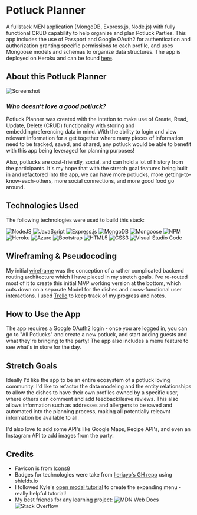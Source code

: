 # Potluck Planner
A fullstack MEN application (MongoDB, Express.js, Node.js) with fully functional CRUD capability to help organize and plan Potluck Parties. This app includes the use of Passport and Google OAuth2 for authentication and authorization granting specific permissions to each profile, and uses Mongoose models and schemas to organize data structures. The app is deployed on Heroku and can be found [here](https://potluck-planner-crud-app.herokuapp.com/).
## About this Potluck Planner
![Screenshot](https://i.ibb.co/47dt0y3/Screen-Shot-2022-03-11-at-9-49-06-AM.png)
### _Who doesn't love a good potluck?_
Potluck Planner was created with the intetion to make use of Create, Read, Update, Delete (CRUD) functionality with storing and embedding/referencing data in mind. With the ability to login and view relevant information for a get together where many pieces of information need to be tracked, saved, and shared, any potluck would be able to benefit with this app being leveraged for planning purposes!

Also, potlucks are cost-friendly, social, and can hold a lot of history from the participants. It's my hope that with the stretch goal features being built in and refactored into the app, we can have more potlucks, more getting-to-know-each-others, more social connections, and more good food go around.  
## Technologies Used
The following technologies were used to build this stack:

![NodeJS](https://img.shields.io/badge/node.js-6DA55F?style=for-the-badge&logo=node.js&logoColor=white)
![JavaScript](https://img.shields.io/badge/javascript-%23323330.svg?style=for-the-badge&logo=javascript&logoColor=%23F7DF1E)
![Express.js](https://img.shields.io/badge/express.js-%23404d59.svg?style=for-the-badge&logo=express&logoColor=%2361DAFB)
![MongoDB](https://img.shields.io/badge/MongoDB-%234ea94b.svg?style=for-the-badge&logo=mongodb&logoColor=white)
![Mongoose](https://img.shields.io/badge/-mongoose-red)
![NPM](https://img.shields.io/badge/NPM-%23000000.svg?style=for-the-badge&logo=npm&logoColor=white)
![Heroku](https://img.shields.io/badge/heroku-%23430098.svg?style=for-the-badge&logo=heroku&logoColor=white)
![Azure](https://img.shields.io/badge/azure-%230072C6.svg?style=for-the-badge&logo=microsoftazure&logoColor=white)
![Bootstrap](https://img.shields.io/badge/bootstrap-%23563D7C.svg?style=for-the-badge&logo=bootstrap&logoColor=white)
![HTML5](https://img.shields.io/badge/html5-%23E34F26.svg?style=for-the-badge&logo=html5&logoColor=white)
![CSS3](https://img.shields.io/badge/css3-%231572B6.svg?style=for-the-badge&logo=css3&logoColor=white)
![Visual Studio Code](https://img.shields.io/badge/Visual%20Studio%20Code-0078d7.svg?style=for-the-badge&logo=visual-studio-code&logoColor=white)
## Wireframing & Pseudocoding
My initial [wireframe](https://whimsical.com/potluck-planner-unit-2-project-wireframe-5jx9ZvEg3JAHKxK2pDbpbq) was the conception of a rather complicated backend routing architecture which I have placed in my stretch goals. I've re-routed most of it to create this initial MVP working version at the bottom, which cuts down on a separate Model for the dishes and cross-functional user interactions. I used [Trello](https://trello.com/b/Fv7hsFD3/unit-2-project-trello-board) to keep track of my progress and notes.
## How to Use the App
The app requires a Google OAuth2 login - once you are logged in, you can go to "All Potlucks" and create a new potluck, and start adding guests and what they're bringing to the party! The app also includes a menu feature to see what's in store for the day. 
## Stretch Goals
Ideally I'd like the app to be an entire ecosystem of a potluck loving community. I'd like to refactor the data modeling and the entity relationships to allow the dishes to have their own profiles owned by a specific user, where others can comment and add feedback/leave reviews. This also allows information such as addresses and allergens to be saved and automated into the planning process, making all potentially releavnt information be available to all.

I'd also love to add some API's like Google Maps, Recipe API's, and even an Instagram API to add images from the party. 
## Credits
+ Favicon is from [Icons8](https://icons8.com)
+ Badges for technologies were take from [Ileriayo's GH repo](https://github.com/Ileriayo/markdown-badges) using shields.io
+ I followed Kyle's [open modal tutorial](https://github.com/WebDevSimplified/Vanilla-JavaScript-Modal) to create the expanding menu - really helpful tutorial!
+ My best friends for any learning project: ![MDN Web Docs](https://img.shields.io/badge/MDN_Web_Docs-black?style=for-the-badge&logo=mdnwebdocs&logoColor=white) ![Stack Overflow](https://img.shields.io/badge/-Stackoverflow-FE7A16?style=for-the-badge&logo=stack-overflow&logoColor=white)